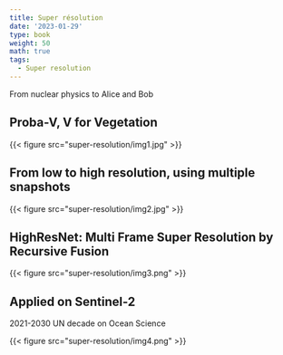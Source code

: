 ```yaml
---
title: Super résolution
date: '2023-01-29'
type: book
weight: 50
math: true
tags:
  - Super resolution
---
```


From nuclear physics to Alice and Bob

<!--more-->

## Proba-V, V for Vegetation

{{< figure src="super-resolution/img1.jpg" >}}

## From low to high resolution, using multiple snapshots

{{< figure src="super-resolution/img2.jpg" >}}

## HighResNet: Multi Frame Super Resolution by Recursive Fusion

{{< figure src="super-resolution/img3.png" >}}

## Applied on Sentinel-2

2021-2030 UN decade on Ocean Science

{{< figure src="super-resolution/img4.png" >}}